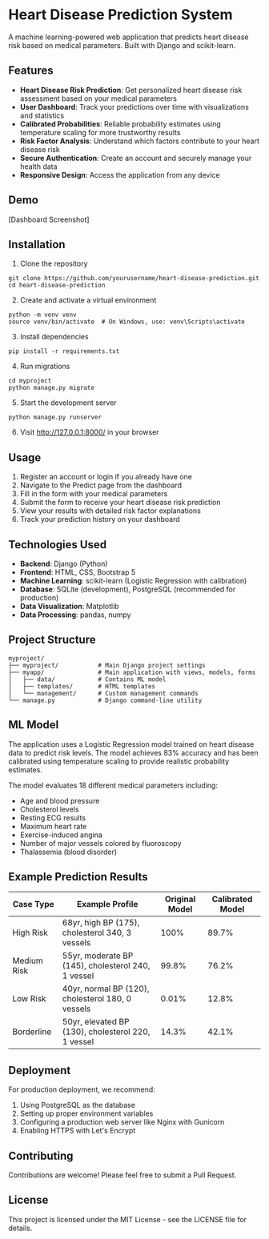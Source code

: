 # Heart Disease Prediction System
A machine learning-powered web application that predicts heart disease risk based on medical parameters. Built with Django and scikit-learn.

## Features
- **Heart Disease Risk Prediction**: Get personalized heart disease risk assessment based on your medical parameters
- **User Dashboard**: Track your predictions over time with visualizations and statistics
- **Calibrated Probabilities**: Reliable probability estimates using temperature scaling for more trustworthy results
- **Risk Factor Analysis**: Understand which factors contribute to your heart disease risk
- **Secure Authentication**: Create an account and securely manage your health data
- **Responsive Design**: Access the application from any device

## Demo
[Dashboard Screenshot]

## Installation
1. Clone the repository
```
git clone https://github.com/yourusername/heart-disease-prediction.git
cd heart-disease-prediction
```

2. Create and activate a virtual environment
```
python -m venv venv
source venv/bin/activate  # On Windows, use: venv\Scripts\activate
```

3. Install dependencies
```
pip install -r requirements.txt
```

4. Run migrations
```
cd myproject
python manage.py migrate
```

5. Start the development server
```
python manage.py runserver
```

6. Visit http://127.0.0.1:8000/ in your browser

## Usage
1. Register an account or login if you already have one
2. Navigate to the Predict page from the dashboard
3. Fill in the form with your medical parameters
4. Submit the form to receive your heart disease risk prediction
5. View your results with detailed risk factor explanations
6. Track your prediction history on your dashboard

## Technologies Used
- **Backend**: Django (Python)
- **Frontend**: HTML, CSS, Bootstrap 5
- **Machine Learning**: scikit-learn (Logistic Regression with calibration)
- **Database**: SQLite (development), PostgreSQL (recommended for production)
- **Data Visualization**: Matplotlib
- **Data Processing**: pandas, numpy

## Project Structure
```
myproject/
├── myproject/           # Main Django project settings
├── myapp/               # Main application with views, models, forms
│   ├── data/            # Contains ML model
│   ├── templates/       # HTML templates
│   └── management/      # Custom management commands
└── manage.py            # Django command-line utility
```

## ML Model
The application uses a Logistic Regression model trained on heart disease data to predict risk levels. The model achieves 83% accuracy and has been calibrated using temperature scaling to provide realistic probability estimates.

The model evaluates 18 different medical parameters including:
- Age and blood pressure
- Cholesterol levels
- Resting ECG results
- Maximum heart rate
- Exercise-induced angina
- Number of major vessels colored by fluoroscopy
- Thalassemia (blood disorder)

## Example Prediction Results

| Case Type | Example Profile | Original Model | Calibrated Model |
|-----------|----------------|----------------|------------------|
| High Risk | 68yr, high BP (175), cholesterol 340, 3 vessels | 100% | 89.7% |
| Medium Risk | 55yr, moderate BP (145), cholesterol 240, 1 vessel | 99.8% | 76.2% |
| Low Risk | 40yr, normal BP (120), cholesterol 180, 0 vessels | 0.01% | 12.8% |
| Borderline | 50yr, elevated BP (130), cholesterol 220, 1 vessel | 14.3% | 42.1% |

## Deployment
For production deployment, we recommend:
1. Using PostgreSQL as the database
2. Setting up proper environment variables
3. Configuring a production web server like Nginx with Gunicorn
4. Enabling HTTPS with Let's Encrypt

## Contributing
Contributions are welcome! Please feel free to submit a Pull Request.

## License
This project is licensed under the MIT License - see the LICENSE file for details. 
